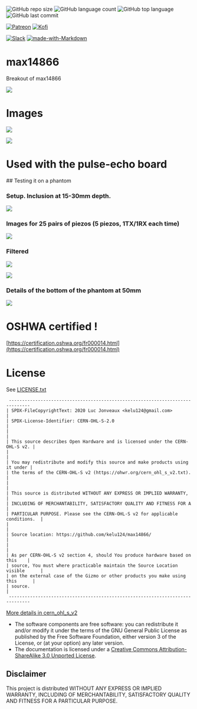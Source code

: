 ![GitHub repo size](https://img.shields.io/github/repo-size/kelu124/max14866?style=plastic)
![GitHub language count](https://img.shields.io/github/languages/count/kelu124/max14866?style=plastic)
![GitHub top language](https://img.shields.io/github/languages/top/kelu124/max14866?style=plastic)
![GitHub last commit](https://img.shields.io/github/last-commit/kelu124/max14866?color=red&style=plastic)

[![Patreon](https://img.shields.io/badge/patreon-donate-orange.svg)](https://www.patreon.com/kelu124) 
[![Kofi](https://badgen.net/badge/icon/kofi?icon=kofi&label)](https://ko-fi.com/G2G81MT0G)

[![Slack](https://badgen.net/badge/icon/slack?icon=slack&label)](https://join.slack.com/t/usdevkit/shared_invite/zt-2g501obl-z53YHyGOOMZjeCXuXzjZow)
[![made-with-Markdown](https://img.shields.io/badge/Made%20with-Markdown-1f425f.svg)](http://commonmark.org)

# max14866

Breakout of max14866 

![](top.png)


# Images

![](/images/20210323_210151.jpg)

![](/images/20210323_210205.jpg)

# Used with the pulse-echo board


## Testing it on a phantom 

### Setup. Inclusion at 15-30mm depth.

![](/expe/20210425_203655.jpg)

### Images for 25 pairs of piezos (5 piezos, 1TX/1RX each time)

![](/expe/raw_sigs.jpg)

### Filtered

![](/expe/filtered_sigs.jpg)

![](/expe/summed_filtered_sigs.jpg)

### Details of the bottom of the phantom at 50mm

![](/expe/summed_filtered_sigs_details.jpg)


# OSHWA certified ! 

[https://certification.oshwa.org/fr000014.html](https://certification.oshwa.org/fr000014.html)

# License

See [LICENSE.txt](LICENSE.txt)

```
 ------------------------------------------------------------------------------
| SPDX-FileCopyrightText: 2020 Luc Jonveaux <kelu124@gmail.com>                |
| SPDX-License-Identifier: CERN-OHL-S-2.0                                      |
|                                                                              |
| This source describes Open Hardware and is licensed under the CERN-OHL-S v2. |
|                                                                              |
| You may redistribute and modify this source and make products using it under |
| the terms of the CERN-OHL-S v2 (https://ohwr.org/cern_ohl_s_v2.txt).         |
|                                                                              |
| This source is distributed WITHOUT ANY EXPRESS OR IMPLIED WARRANTY,          |
| INCLUDING OF MERCHANTABILITY, SATISFACTORY QUALITY AND FITNESS FOR A         |
| PARTICULAR PURPOSE. Please see the CERN-OHL-S v2 for applicable conditions.  |
|                                                                              |
| Source location: https://github.com/kelu124/max14866/                        |
|                                                                              |
| As per CERN-OHL-S v2 section 4, should You produce hardware based on this    |
| source, You must where practicable maintain the Source Location visible      |
| on the external case of the Gizmo or other products you make using this      |
| source.                                                                      |
 ------------------------------------------------------------------------------
```

[More details in cern_ohl_s_v2](https://ohwr.org/project/cernohl/wikis/Documents/CERN-OHL-version-2)


* The software components are free software: you can redistribute it and/or modify it under the terms of the GNU General Public License as published by the Free Software Foundation, either version 3 of the License, or (at your option) any later version.
* The documentation is licensed under a [Creative Commons Attribution-ShareAlike 3.0 Unported License](http://creativecommons.org/licenses/by-sa/3.0/).

## Disclaimer

This project is distributed WITHOUT ANY EXPRESS OR IMPLIED WARRANTY, INCLUDING OF MERCHANTABILITY, SATISFACTORY QUALITY AND FITNESS FOR A PARTICULAR PURPOSE.



